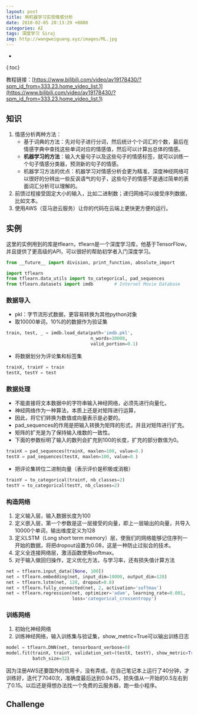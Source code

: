 ```yaml
---
layout: post
title: 用机器学习实现情感分析
date: 2018-02-05 20:13:29 +0800
categories: AI
tags: 深度学习 Siraj 
img: http://wangweiguang.xyz/images/ML.jpg
---
```


* 
{:toc}

教程链接：[https://www.bilibili.com/video/av19178430/?spm_id_from=333.23.home_video_list.1](https://www.bilibili.com/video/av19178430/?spm_id_from=333.23.home_video_list.1)

## 知识
1. 情感分析两种方法：
   * 基于词典的方法：先对句子进行分词，然后统计个个词汇的个数，最后在情感字典中查找这些单词对应的情感值，然后可以计算出总体的情感。
   * **机器学习的方法**：输入大量句子以及这些句子的情感标签，就可以训练一个句子情感分类器，预测新的句子的情感。
   * 机器学习方法的优点：机器学习对情感分析会更为精准，深度神经网络可以很好的分辨出一些反讽语气的句子，这些句子的情感不是通过简单的表面词汇分析可以理解的。
2. 前馈过程接受固定大小的输入，比如二进制数；递归网络可以接受序列数据，比如文本。
3. 使用AWS（亚马逊云服务）让你的代码在云端上更快更方便的运行。

## 实例
这里的实例用到的库是tflearn，tflearn是一个深度学习库，他基于TensorFlow，并且提供了更高级的API，可以很好的帮助初学者入门深度学习。
```python
from __future__ import division, print_function, absolute_import

import tflearn
from tflearn.data_utils import to_categorical, pad_sequences
from tflearn.datasets import imdb        # Internet Movie Database
```
### 数据导入
* pkl：字节流形式数据，更容易转换为其他python对象
* 取10000单词，10%的的数据作为验证集
```python
train, test, _ = imdb.load_data(path='imdb.pkl',  
                                n_words=10000,     
                                valid_portion=0.1) 
```

* 将数据划分为评论集和标签集
```python
trainX, trainY = train
testX, testY = test
```

### 数据处理
* 不能直接将文本数据中的字符串输入神经网络，必须先进行向量化，
* 神经网络作为一种算法，本质上还是对矩阵进行运算，
* 因此，将它们转换为数值或向量表示是必要的。
* pad_sequences的作用是把输入转换为矩阵的形式，并且对矩阵进行扩充。
* 矩阵的扩充是为了保持输入维数的一致性。
* 下面的参数标明了输入的数列会扩充到100的长度，扩充的部分数值为0。
```python
trainX = pad_sequences(trainX, maxlen=100, value=0.)
testX = pad_sequences(testX, maxlen=100, value=0.)
```

* 把评论集转位二进制向量（表示评价是积极或消极）
```python
trainY = to_categorical(trainY, nb_classes=2)
testY = to_categorical(testY, nb_classes=2)
```

### 构造网络
1. 定义输入层，输入数据长度为100
2. 定义嵌入层，第一个参数是这一层接受的向量，即上一层输出的向量，共导入10000个单词，输出维度定义为128
3. 定义LSTM（Long short term memory）层，使我们的网络能够记住序列一开始的数据，将把dropout设置为0.08，这是一种防止过拟合的技术。
4. 定义全连接网络层，激活函数使用softmax。
5. 对于输入做回归操作，定义优化方法，与学习率，还有损失值计算方法
```python
net = tflearn.input_data([None, 100])
net = tflearn.embedding(net, input_dim=10000, output_dim=128)
net = tflearn.lstm(net, 128, dropout=0.8)
net = tflearn.fully_connected(net, 2, activation='softmax')
net = tflearn.regression(net, optimizer='adam', learning_rate=0.001,
                         loss='categorical_crossentropy')
```

### 训练网络
1. 初始化神经网络
2. 训练神经网络，输入训练集与验证集，show_metric=True可以输出训练日志
```python
model = tflearn.DNN(net, tensorboard_verbose=0)
model.fit(trainX, trainY, validation_set=(testX, testY), show_metric=True,
          batch_size=32)
```
因为注册AWS还要国外的信用卡，没有弄成，在自己笔记本上运行了40分钟，才训练好，迭代了7040次，准确度最后达到0.9475，损失值从一开始的0.5左右到了0.15。以后还是得想办法找一个免费的云服务器，跑一些小程序。

## Challenge

